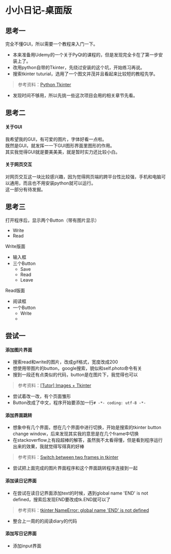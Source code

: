 # 小小日记-桌面版

## 思考一

完全不懂GUI，所以需要一个教程来入门一下。  
- 本来准备用Udemy的一个关于PyQt的课程的，但是发现完全卡在了第一步安装上了。
- 改用python自带的Tkinter，先绕过安装的这个坑，开始练习再说。
- 搜索tkinter tuturial，选用了一个图文并茂并且看起来比较短的教程先学。
> 参考资料：[Python Tkinter](http://www.python-course.eu/python_tkinter.php)
- 发现时间不够用，所以先挑一些这次项目会用的相关章节先看。

## 思考二
#### 关于GUI
我希望我的GUI，有可爱的图片，字体好看一点啦。  
既然是GUI，就发挥一一下GUI图形界面里图形的作用。  
其实我觉得GUI就是要美美美，就是暂时实力还比较小白。

#### 关于网页交互
对网页交互这一块比较感兴趣，因为觉得网页端的跨平台性比较强，手机和电脑可以通用，而且也不用安装python就可以运行。  
这一部分有待发掘。

## 思考三
打开程序后，显示两个Button（带有图片显示）
- Write
- Read

Write版面
- 输入框
- 三个Button
    - Save
    - Read
    - Leave
    
Read版面
- 阅读框
- 一个Button
    - Write
    - 

## 尝试一
#### 添加图片界面
- 搜索read和write的图片，改成gif格式，宽度改成200
- 想使用带图片的button，google搜索，貌似和self.photo命令有关
- 搜到一段还有点类似的代码，button是在图片下，我觉得也可以
> 参考资料：[[Tutor] Images + Tkinter](https://mail.python.org/pipermail/tutor/2002-November/018610.html)
- 尝试着改一改，有个页面雏形
- Button改成了中文，程序开始要添加一行```# -*- coding: utf-8 -*-```

#### 添加界面跳转
- 想象中有几个界面，想在几个界面中进行切换，开始是搜索的tkinter button change window，后来发现其实我的意思是在几个frame中切换
- 在stackoverflow上有段超棒的解答，虽然我不太看得懂，但是看到程序运行出来的效果，我就觉得写得真的好棒
> 参考资料：[Switch between two frames in tkinter](http://stackoverflow.com/questions/7546050/switch-between-two-frames-in-tkinter)
- 尝试把上面完成的图片界面程序和这个界面跳转程序连接到一起

#### 添加读日记界面
- 在尝试在读日记界面添加text的时候，遇到global name 'END' is not defined，搜索后发现END要改成tk.END就可以了
> 参考资料：[tkinter NameError: global name 'END' is not defined](http://www.scriptscoop.net/t/30e72bef2788/python-tkinter-nameerror-global-name-end-is-not-defined.html)
- 整合上一周的的阅读diary的代码

#### 添加写日记界面
- 添加input界面